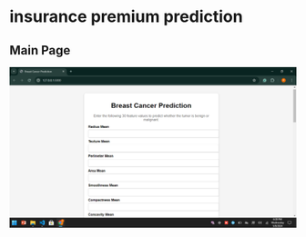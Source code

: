 # insurance premium prediction

## Main Page
![Main Page](https://github.com/Pallav7533/Breast-Cancer-Prediction-Using-ML/blob/main/Models/Logistic%20Regression/Demo/Main.png)
